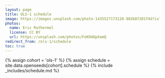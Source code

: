 ```yaml
---
layout: page
title: OLS-1 schedule
image: https://images.unsplash.com/photo-1435527173128-983b87201f4d?ixlib=rb-1.2.1&ixid=eyJhcHBfaWQiOjEyMDd9&auto=format&fit=crop&w=1047&q=80
photos:
  name: Eric Rothermel
  license: CC BY
  url: https://unsplash.com/photos/FoKO4DpXamQ
redirect_from: /ols-1/schedule
toc: true
---
```


{% assign cohort = 'ols-1' %}
{% assign schedule = site.data.openseeds[cohort].schedule %}
{% include _includes/schedule.md %}